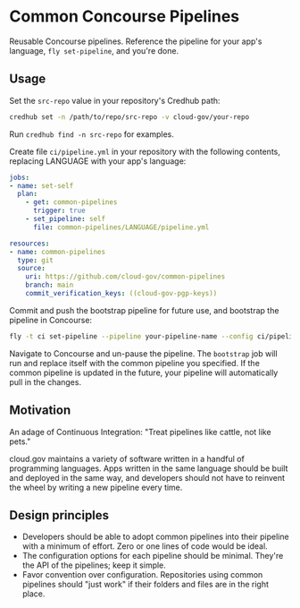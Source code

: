 # Common Concourse Pipelines

Reusable Concourse pipelines. Reference the pipeline for your app's language, `fly set-pipeline`, and you're done.

## Usage

Set the `src-repo` value in your repository's Credhub path:

```sh
credhub set -n /path/to/repo/src-repo -v cloud-gov/your-repo
```

Run `credhub find -n src-repo` for examples.

Create file `ci/pipeline.yml` in your repository with the following contents, replacing LANGUAGE with your app's language:

```yaml
jobs:
- name: set-self
  plan:
    - get: common-pipelines
      trigger: true
    - set_pipeline: self
      file: common-pipelines/LANGUAGE/pipeline.yml

resources:
- name: common-pipelines
  type: git
  source:
    uri: https://github.com/cloud-gov/common-pipelines
    branch: main
    commit_verification_keys: ((cloud-gov-pgp-keys))
```

Commit and push the bootstrap pipeline for future use, and bootstrap the pipeline in Concourse:

```sh
fly -t ci set-pipeline --pipeline your-pipeline-name --config ci/pipeline.yml
```

Navigate to Concourse and un-pause the pipeline. The `bootstrap` job will run and replace itself with the common pipeline you specified. If the common pipeline is updated in the future, your pipeline will automatically pull in the changes.

## Motivation

An adage of Continuous Integration: "Treat pipelines like cattle, not like pets."

cloud.gov maintains a variety of software written in a handful of programming languages. Apps written in the same language should be built and deployed in the same way, and developers should not have to reinvent the wheel by writing a new pipeline every time.

## Design principles

* Developers should be able to adopt common pipelines into their pipeline with a minimum of effort. Zero or one lines of code would be ideal.
* The configuration options for each pipeline should be minimal. They're the API of the pipelines; keep it simple.
* Favor convention over configuration. Repositories using common pipelines should "just work" if their folders and files are in the right place.
